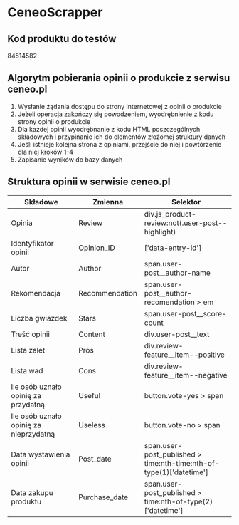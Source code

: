 # CeneoScrapper

## Kod produktu do testów
84514582

## Algorytm pobierania opinii o produkcie z serwisu ceneo.pl
1. Wysłanie żądania dostępu do strony internetowej z opinii o produkcie
2. Jeżeli operacja zakończy się powodzeniem, wyodrębnienie z kodu strony opinii o produkcie
3. Dla każdej opinii wyodrębnanie z kodu HTML poszczególnych składowych i przypinanie ich do elementów złożomej struktury danych
4. Jeśli istnieje kolejna strona z opiniami, przejście do niej i powtórzenie dla niej kroków 1-4
5. Zapisanie wyników do bazy danych

## Struktura opinii w serwisie ceneo.pl
|Składowe|Zmienna|Selektor|
|--------|-------|--------|
|Opinia|Review|div.js_product-review:not(.user-post--highlight)|
|Identyfikator opinii|Opinion_ID|['data-entry-id']|
|Autor|Author|span.user-post__author-name| 
|Rekomendacja|Recommendation|span.user-post__author-recomendation > em|
|Liczba gwiazdek|Stars|span.user-post__score-count|
|Treść opinii|Content|div.user-post__text|
|Lista zalet|Pros|div.review-feature__item--positive|
|Lista wad|Cons|div.review-feature__item--negative|
|Ile osób uznało opinię za przydatną|Useful|button.vote-yes > span|
|Ile osób uznało opinię za nieprzydatną|Useless|button.vote-no > span|
|Data wystawienia opinii|Post_date|span.user-post_published > time:nth-time:nth-of-type(1)['datetime']|
|Data zakupu produktu|Purchase_date|span.user-post_published > time:nth-of-type(2)['datetime']|
